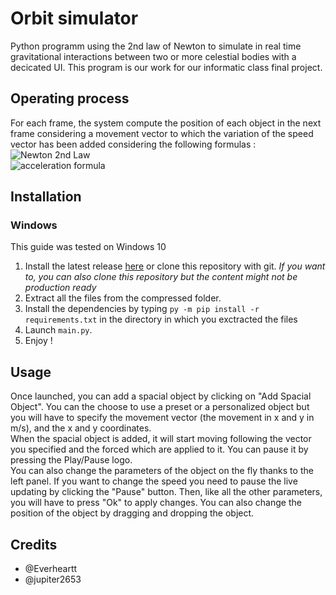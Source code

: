 # Orbit simulator
Python programm using the 2nd law of Newton to simulate in real time gravitational interactions between two or more celestial bodies with a decicated UI. This program is our work for our informatic class final project.
## Operating process
For each frame, the system compute the position of each object in the next frame considering a movement vector to which the variation of the speed vector has been added considering the following formulas : <br>
![Newton 2nd Law](https://wikimedia.org/api/rest_v1/media/math/render/svg/ce5a34efdcbe454a69e8b879e0005c809b0439ee) <br>
![acceleration formula](https://wikimedia.org/api/rest_v1/media/math/render/svg/941bc4c58dbc6f6716ce1d0024ff29e2ee82a0c9)

## Installation
### Windows
This guide was tested on Windows 10
1. Install the latest release [here](https://github.com/jupiter2653/orbit-simulator/releases/latest) or clone this repository with git. *If you want to, you can also clone this repository but the content might not be production ready*
2. Extract all the files from the compressed folder.
3. Install the dependencies by typing ``py -m pip install -r requirements.txt`` in the directory in which you exctracted the files
4. Launch ``main.py``.
5. Enjoy !

## Usage
Once launched, you can add a spacial object by clicking on "Add Spacial Object". You can the choose to use a preset or a personalized object but you will have to specify the movement vector (the movement in x and y in m/s), and the x and y coordinates.<br>
When the spacial object is added, it will start moving following the vector you specified and the forced which are applied to it. You can pause it by pressing the Play/Pause logo.<br>
You can also change the parameters of the object on the fly thanks to the left panel. If you want to change the speed you need to pause the live updating by clicking the "Pause" button. Then, like all the other parameters, you will have to press "Ok" to apply changes. You can also change the position of the object by dragging and dropping the object.


## Credits
- @Everheartt 
- @jupiter2653
